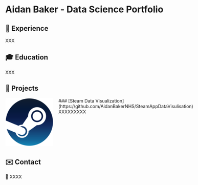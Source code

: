 # Aidan Baker - Data Science Portfolio

## 🚀 Experience
XXX

## 🎓 Education
XXX

## 💼 Projects

<div style="display: flex; align-items: flex-start; margin-bottom: 2rem;">

  <!-- Left: clickable thumbnail -->
  <a href="https://github.com/AidanBakerNHS/SteamAppDataVisulisation" target="_blank" style="flex-shrink: 0; margin-right: 1rem;">
    <img
      src="assets/project-steam.png"
      alt="STEAM Project"
      style="width:150px; border-radius:4px;"
    />
  </a>

  <!-- Right: title & description -->
  <div>
    ### [Steam Data Visualization](https://github.com/AidanBakerNHS/SteamAppDataVisulisation)
    XXXXXXXXX
  </div>

</div>


## ✉️ Contact
📧 XXXX
